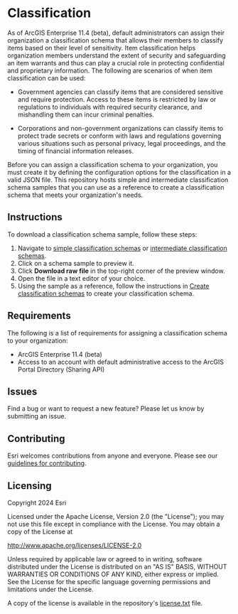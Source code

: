 # Classification

As of ArcGIS Enterprise 11.4 (beta), default administrators can assign their organization a classification schema that allows their members to classify items based on their level of sensitivity. Item classification helps organization members understand the extent of security and safeguarding an item warrants and thus can play a crucial role in protecting confidential and proprietary information. The following are scenarios of when item classification can be used:

* Government agencies can classify items that are considered sensitive and require protection. Access to these items is restricted by law or regulations to individuals with required security clearance, and mishandling them can incur criminal penalties.

* Corporations and non-government organizations can classify items to protect trade secrets or conform with laws and regulations governing various situations such as personal privacy, legal proceedings, and the timing of financial information releases.

Before you can assign a classification schema to your organization, you must create it by defining the configuration options for the classification in a valid JSON file. This repository hosts simple and intermediate classification schema samples that you can use as a reference to create a classification schema that meets your organization's needs.

## Instructions

To download a classification schema sample, follow these steps:

1. Navigate to [simple classification schemas](https://github.com/ArcGIS/classification/tree/main/simple%20classification%20schemas) or [intermediate classification schemas](https://github.com/ArcGIS/classification/tree/main/intermediate%20classification%20schemas).
2. Click on a schema sample to preview it.
3. Click **Download raw file** in the top-right corner of the preview window.
4. Open the file in a text editor of your choice.
5. Using the sample as a reference, follow the instructions in [Create classification schemas](https://github.com/ArcGIS/classification/blob/main/Create%20classification%20schemas.md) to create your classification schema.

## Requirements

The following is a list of requirements for assigning a classification schema to your organization:

* ArcGIS Enterprise 11.4 (beta)
* Access to an account with default administrative access to the ArcGIS Portal Directory (Sharing API)

## Issues

Find a bug or want to request a new feature?  Please let us know by submitting an issue.

## Contributing

Esri welcomes contributions from anyone and everyone. Please see our [guidelines for contributing](https://github.com/esri/contributing).

## Licensing

Copyright 2024 Esri

Licensed under the Apache License, Version 2.0 (the "License");
you may not use this file except in compliance with the License.
You may obtain a copy of the License at

   http://www.apache.org/licenses/LICENSE-2.0

Unless required by applicable law or agreed to in writing, software
distributed under the License is distributed on an "AS IS" BASIS,
WITHOUT WARRANTIES OR CONDITIONS OF ANY KIND, either express or implied.
See the License for the specific language governing permissions and
limitations under the License.

A copy of the license is available in the repository's [license.txt](https://github.com/ArcGIS/classification/blob/main/LICENSE.txt) file.
